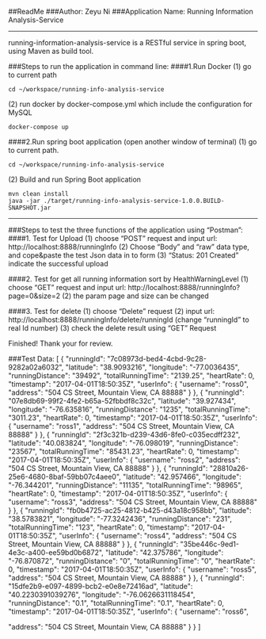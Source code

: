 ##ReadMe
###Author: Zeyu Ni
###Application Name: Running Information Analysis-Service

----------
running-information-analysis-service is a RESTful service in spring boot, using Maven as build tool.

###Steps to run the application in command line:
####1.Run Docker
(1) go to current path

    cd ~/workspace/running-info-analysis-service

(2)   run docker by docker-compose.yml which include the configuration 
for MySQL

    docker-compose up

####2.Run spring boot application (open another window of terminal)
(1) go to current path. 

    cd ~/workspace/running-info-analysis-service

(2) Build and run Spring Boot application

    mvn clean install
    java -jar ./target/running-info-analysis-service-1.0.0.BUILD-SNAPSHOT.jar

----------

###Steps to test the three functions of the application using “Postman”:
####1. Test for Upload
(1) choose “POST” request and input url: http://localhost:8888/runningInfo
(2) Choose “Body” and “raw” data type, and cope&paste the test Json data in to form 
(3) “Status: 201 Created” indicate the successful upload

####2. Test for get all running information sort by HealthWarningLevel
(1) choose “GET” request and input url: http://localhost:8888/runningInfo?page=0&size=2
(2) the param page and size can be changed

####3. Test for delete
(1) choose “Delete” request 
(2) input url: http://localhost:8888/runningInfo/delete/runningId (change “runningId” to real Id number)
(3) check the delete result using “GET” Request

Finished! Thank your for review.

###Test Data:
[
{
"runningId": "7c08973d-bed4-4cbd-9c28-9282a02a6032", "latitude": "38.9093216",
"longitude": "-77.0036435",
"runningDistance": "39492",
"totalRunningTime": "2139.25",
"heartRate": 0,
"timestamp": "2017-04-01T18:50:35Z",
"userInfo": {
"username": "ross0",
"address": "504 CS Street, Mountain View, CA 88888" }
}, 
{
"runningId": "07e8db69-99f2-4fe2-b65a-52fbbdf8c32c", "latitude": "39.927434",
"longitude": "-76.635816",
"runningDistance": "1235",
"totalRunningTime": "3011.23", "heartRate": 0,
"timestamp": "2017-04-01T18:50:35Z", "userInfo": {
"username": "ross1",
"address": "504 CS Street, Mountain View, CA 88888" }
}, 
{
"runningId": "2f3c321b-d239-43d6-8fe0-c035ecdff232", "latitude": "40.083824",
"longitude": "-76.098019",
"runningDistance": "23567",
"totalRunningTime": "85431.23", "heartRate": 0,
"timestamp": "2017-04-01T18:50:35Z", "userInfo": {
"username": "ross2",
"address": "504 CS Street, Mountain View, CA 88888" }
}, 
{
"runningId": "28810a26-25e6-4680-8baf-59bb07c4aee0", "latitude": "42.957466",
"longitude": "-76.344201",
"runningDistance": "11135",
"totalRunningTime": "98965", "heartRate": 0,
"timestamp": "2017-04-01T18:50:35Z", "userInfo": {
"username": "ross3",
"address": "504 CS Street, Mountain View, CA 88888" }
}, 
{
"runningId": "fb0b4725-ac25-4812-b425-d43a18c958bb", "latitude": "38.5783821",
"longitude": "-77.3242436",
"runningDistance": "231",
"totalRunningTime": "123", "heartRate": 0,
"timestamp": "2017-04-01T18:50:35Z", "userInfo": {
"username": "ross4",
"address": "504 CS Street, Mountain View, CA 88888" }
}, 
{
"runningId": "35be446c-9ed1-4e3c-a400-ee59bd0b6872", "latitude": "42.375786",
"longitude": "-76.870872",
"runningDistance": "0",
"totalRunningTime": "0",
"heartRate": 0,
"timestamp": "2017-04-01T18:50:35Z", "userInfo": {
"username": "ross5",
"address": "504 CS Street, Mountain View, CA 88888" }
}, 
{
"runningId": "15dfe2b9-e097-4899-bcb2-e0e8e72416ad", "latitude": "40.2230391039276",
"longitude": "-76.0626631118454",
"runningDistance": "0.1",
"totalRunningTime": "0.1", "heartRate": 0,
"timestamp": "2017-04-01T18:50:35Z", "userInfo": {
"username": "ross6",

"address": "504 CS Street, Mountain View, CA 88888" }
} 
]